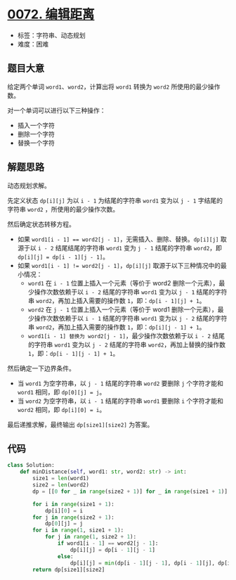 # [0072. 编辑距离](https://leetcode-cn.com/problems/edit-distance/)

- 标签：字符串、动态规划
- 难度：困难

## 题目大意

给定两个单词 `word1`、`word2`，计算出将 `word1` 转换为 `word2` 所使用的最少操作数。

对一个单词可以进行以下三种操作：

- 插入一个字符
- 删除一个字符
- 替换一个字符

## 解题思路

动态规划求解。

先定义状态 `dp[i][j]` 为以 `i - 1` 为结尾的字符串 `word1` 变为以 `j - 1` 字结尾的字符串 `word2` ，所使用的最少操作次数。

然后确定状态转移方程。

- 如果 `word1[i - 1] == word2[j - 1]`，无需插入、删除、替换。`dp[i][j]` 取源于以 `i - 2` 结尾结尾的字符串 `word1` 变为 `j - 1` 结尾的字符串 `word2`，即 `dp[i][j] = dp[i - 1][j - 1]`。
- 如果 `word1[i - 1] != word2[j - 1]`，`dp[i][j]` 取源于以下三种情况中的最小情况：
  - `word1` 在 `i - 1` 位置上插入一个元素（等价于 word2 删除一个元素），最少操作次数依赖于以 `i - 2` 结尾的字符串 `word1` 变为以 `j - 1` 结尾的字符串 `word2`，再加上插入需要的操作数 `1`，即：`dp[i - 1][j] + 1`。
  - `word2` 在 `j - 1` 位置上插入一个元素（等价于 word1 删除一个元素），最少操作次数依赖于以 `i - 1` 结尾的字符串 `word1` 变为以 `j - 2` 结尾的字符串 `word2`，再加上插入需要的操作数 `1`，即：`dp[i][j - 1] + 1`。
  - `word1[i - 1] 替换为 word2[j - 1]`，最少操作次数依赖于以 `i - 2` 结尾的字符串 `word1` 变为以 `j - 2` 结尾的字符串 `word2`，再加上替换的操作数 `1`，即：`dp[i - 1][j - 1] + 1`。

然后确定一下边界条件。

- 当 `word1` 为空字符串，以 `j - 1` 结尾的字符串 `word2` 要删除 `j` 个字符才能和 `word1` 相同，即 `dp[0][j] = j`。
- 当 `word2` 为空字符串，以 `i - 1` 结尾的字符串 `word1` 要删除 `i` 个字符才能和 `word2` 相同，即 `dp[i][0] = i`。

最后递推求解，最终输出 `dp[size1][size2]` 为答案。

## 代码

```Python
class Solution:
    def minDistance(self, word1: str, word2: str) -> int:
        size1 = len(word1)
        size2 = len(word2)
        dp = [[0 for _ in range(size2 + 1)] for _ in range(size1 + 1)]

        for i in range(size1 + 1):
            dp[i][0] = i
        for j in range(size2 + 1):
            dp[0][j] = j
        for i in range(1, size1 + 1):
            for j in range(1, size2 + 1):
                if word1[i - 1] == word2[j - 1]:
                    dp[i][j] = dp[i - 1][j - 1]
                else:
                    dp[i][j] = min(dp[i - 1][j - 1], dp[i - 1][j], dp[i][j - 1]) + 1
        return dp[size1][size2]
```
